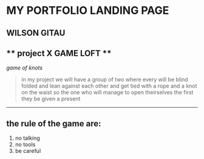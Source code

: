 # MY PORTFOLIO LANDING PAGE
## WILSON GITAU
** project X GAME LOFT **
---
*game of knots*
>in my project we will have a group of two where every will be blind folded and lean against each other and get tied with a rope and a knot on the waist so the one who will manage to open theirselves the first they be given a present 
---
the rule of the game are:
--
1. no talking
2. no tools 
3. be careful



